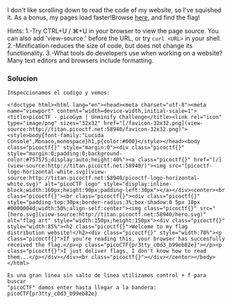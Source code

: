 I don't like scrolling down to read the code of my website, so I've squished it. As a bonus, my pages load faster!Browse [here](http://titan.picoctf.net:58940/), and find the flag!

Hints:
1.-Try CTRL+U / ⌘+U in your browser to view the page source. You can also add 'view-source:' before the URL, or try `curl <URL>` in your shell.
2.-Minification reduces the size of code, but does not change its functionality.
3.-What tools do developers use when working on a website? Many text editors and browsers include formatting.

### Solucion

```
Inspeccionamos el codigo y vemos:

<!doctype html><html lang="en"><head><meta charset="utf-8"><meta name="viewport" content="width=device-width,initial-scale=1"><title>picoCTF - picoGym | Unminify Challenge</title><link rel="icon" type="image/png" sizes="32x32" href="[/favicon-32x32.png](view-source:http://titan.picoctf.net:58940/favicon-32x32.png)"><style>body{font-family:"Lucida Console",Monaco,monospace}h1,p{color:#000}</style></head><body class="picoctf{}" style="margin:0"><div class="picoctf{}" style="margin:0;padding:0;background-color:#757575;display:auto;height:40%"><a class="picoctf{}" href="[/](view-source:http://titan.picoctf.net:58940/)"><img src="[picoctf-logo-horizontal-white.svg](view-source:http://titan.picoctf.net:58940/picoctf-logo-horizontal-white.svg)" alt="picoCTF logo" style="display:inline-block;width:160px;height:90px;padding-left:30px"></a></div><center><br class="picoctf{}"><br class="picoctf{}"><div class="picoctf{}" style="padding-top:30px;border-radius:3%;box-shadow:0 5px 10px #0000004d;width:50%;align-self:center"><img class="picoctf{}" src="[hero.svg](view-source:http://titan.picoctf.net:58940/hero.svg)" alt="flag art" style="width:150px;height:150px"><div class="picoctf{}" style="width:85%"><h2 class="picoctf{}">Welcome to my flag distribution website!</h2><div class="picoctf{}" style="width:70%"><p class="picoctf{}">If you're reading this, your browser has succesfully received the flag.</p><p class="picoCTF{pr3tty_c0d3_b99eb82e}"></p><p class="picoctf{}">I just deliver flags, I don't know how to read them...</p></div></div><br class="picoctf{}"></div></center></body></html>

Es una gran linea sin salto de linea utilizamos control + f para buscar 
"picoCTF" damos enter hasta llegar a la bandera:
picoCTF{pr3tty_c0d3_b99eb82e}
```